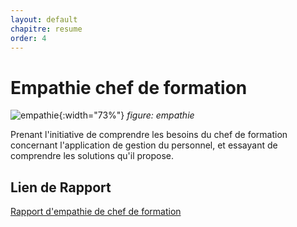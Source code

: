 ```yaml
---
layout: default
chapitre: resume
order: 4
---
```


# Empathie chef de formation

![empathie](./empathie-chef-de-formation/images/empathie-chef-de-formation.PNG){:width="73%"}
*figure: empathie*
<!-- note -->
Prenant l'initiative de comprendre les besoins du chef de formation concernant l'application de gestion du personnel, et essayant de comprendre les solutions qu'il propose.

## Lien de Rapport
[Rapport d'empathie de chef de formation](/gestion-personnels/empathie-chef-de-formation/rapport.html)
